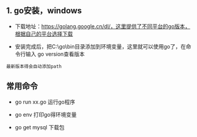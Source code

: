 ## 1. go安装，windows

- 下载地址：https://golang.google.cn/dl/，这里提供了不同平台的go版本，根据自己的平台选择下载

- 安装完成后，把C:\go\bin目录添加到环境变量，这里就可以使用go了，在命令行输入 go version查看版本

```
最新版本得会自动添加path
```

## 常用命令

- go run xx.go 运行go程序

- go env 打印go得环境变量

- go get mysql 下载包 
